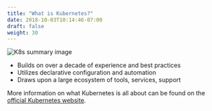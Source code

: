 ```yaml
---
title: "What is Kubernetes?"
date: 2018-10-03T10:14:46-07:00
draft: false
weight: 30
---
```


![K8s summary image](/images/using_ec2_spot_instances_with_eks/005_introduction/what_is_k8s_new.png)

* Builds on over a decade of experience and best practices
* Utilizes declarative configuration and automation
* Draws upon a large ecosystem of tools, services, support

More information on what Kubernetes is all about can be found on the [official Kubernetes website](https://kubernetes.io/docs/concepts/overview/what-is-kubernetes/). 
